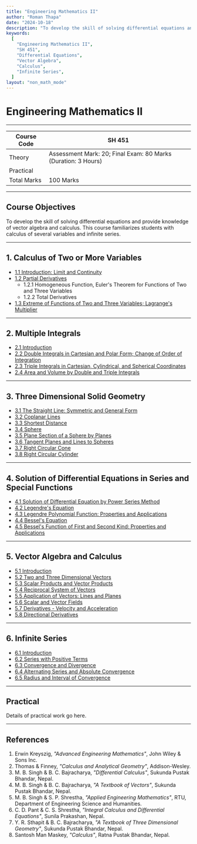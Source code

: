 ```yaml
---
title: "Engineering Mathematics II"
author: "Roman Thapa"
date: "2024-10-18"
description: "To develop the skill of solving differential equations and to provide knowledge of vector algebra and calculus. It introduces students to calculus of several variables and infinite series."
keywords:
  [
    "Engineering Mathematics II",
    "SH 451",
    "Differential Equations",
    "Vector Algebra",
    "Calculus",
    "Infinite Series",
  ]
layout: "non_math_mode"
---
```


# Engineering Mathematics II

---

| Course Code | SH 451                                                        |
| ----------- | ------------------------------------------------------------- |
| Theory      | Assessment Mark: 20; Final Exam: 80 Marks (Duration: 3 Hours) |
| Practical   |                                                               |
| Total Marks | 100 Marks                                                     |

---

## Course Objectives

To develop the skill of solving differential equations and provide knowledge of vector algebra and calculus. This course familiarizes students with calculus of several variables and infinite series.

---

## 1. Calculus of Two or More Variables

- [1.1 Introduction: Limit and Continuity](/path/to/subtopic1/)
- [1.2 Partial Derivatives](/path/to/subtopic2/)
  - 1.2.1 Homogeneous Function, Euler's Theorem for Functions of Two and Three Variables
  - 1.2.2 Total Derivatives
- [1.3 Extreme of Functions of Two and Three Variables; Lagrange's Multiplier](/path/to/subtopic3/)

---

## 2. Multiple Integrals

- [2.1 Introduction](/path/to/subtopic1/)
- [2.2 Double Integrals in Cartesian and Polar Form; Change of Order of Integration](/path/to/subtopic2/)
- [2.3 Triple Integrals in Cartesian, Cylindrical, and Spherical Coordinates](/path/to/subtopic3/)
- [2.4 Area and Volume by Double and Triple Integrals](/path/to/subtopic4/)

---

## 3. Three Dimensional Solid Geometry

- [3.1 The Straight Line: Symmetric and General Form](/path/to/subtopic1/)
- [3.2 Coplanar Lines](/path/to/subtopic2/)
- [3.3 Shortest Distance](/path/to/subtopic3/)
- [3.4 Sphere](/path/to/subtopic4/)
- [3.5 Plane Section of a Sphere by Planes](/path/to/subtopic5/)
- [3.6 Tangent Planes and Lines to Spheres](/path/to/subtopic6/)
- [3.7 Right Circular Cone](/path/to/subtopic7/)
- [3.8 Right Circular Cylinder](/path/to/subtopic8/)

---

## 4. Solution of Differential Equations in Series and Special Functions

- [4.1 Solution of Differential Equation by Power Series Method](/path/to/subtopic1/)
- [4.2 Legendre's Equation](/path/to/subtopic2/)
- [4.3 Legendre Polynomial Function: Properties and Applications](/path/to/subtopic3/)
- [4.4 Bessel's Equation](/path/to/subtopic4/)
- [4.5 Bessel's Function of First and Second Kind: Properties and Applications](/path/to/subtopic5/)

---

## 5. Vector Algebra and Calculus

- [5.1 Introduction](/path/to/subtopic1/)
- [5.2 Two and Three Dimensional Vectors](/path/to/subtopic2/)
- [5.3 Scalar Products and Vector Products](/path/to/subtopic3/)
- [5.4 Reciprocal System of Vectors](/path/to/subtopic4/)
- [5.5 Application of Vectors: Lines and Planes](/path/to/subtopic5/)
- [5.6 Scalar and Vector Fields](/path/to/subtopic6/)
- [5.7 Derivatives - Velocity and Acceleration](/path/to/subtopic7/)
- [5.8 Directional Derivatives](/path/to/subtopic8/)

---

## 6. Infinite Series

- [6.1 Introduction](/path/to/subtopic1/)
- [6.2 Series with Positive Terms](/path/to/subtopic2/)
- [6.3 Convergence and Divergence](/path/to/subtopic3/)
- [6.4 Alternating Series and Absolute Convergence](/path/to/subtopic4/)
- [6.5 Radius and Interval of Convergence](/path/to/subtopic5/)

---

## Practical

Details of practical work go here.

---

## References

1. Erwin Kreyszig, _"Advanced Engineering Mathematics"_, John Wiley & Sons Inc.
2. Thomas & Finney, _"Calculus and Analytical Geometry"_, Addison-Wesley.
3. M. B. Singh & B. C. Bajracharya, _"Differential Calculus"_, Sukunda Pustak Bhandar, Nepal.
4. M. B. Singh & B. C. Bajracharya, _"A Textbook of Vectors"_, Sukunda Pustak Bhandar, Nepal.
5. M. B. Singh & S. P. Shrestha, _"Applied Engineering Mathematics"_, RTU, Department of Engineering Science and Humanities.
6. C. D. Pant & C. S. Shrestha, _"Integral Calculus and Differential Equations"_, Sunila Prakashan, Nepal.
7. Y. R. Sthapit & B. C. Bajracharya, _"A Textbook of Three Dimensional Geometry"_, Sukunda Pustak Bhandar, Nepal.
8. Santosh Man Maskey, _"Calculus"_, Ratna Pustak Bhandar, Nepal.
